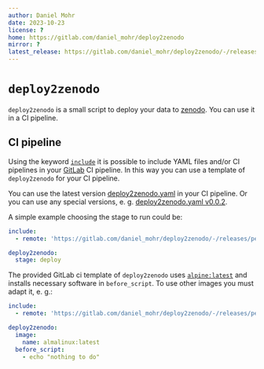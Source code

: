 ```yaml
---
author: Daniel Mohr
date: 2023-10-23
license: ?
home: https://gitlab.com/daniel_mohr/deploy2zenodo
mirror: ?
latest_release: https://gitlab.com/daniel_mohr/deploy2zenodo/-/releases/permalink/latest
---
```


# `deploy2zenodo`

`deploy2zenodo` is a small script to deploy your data to
[zenodo](https://zenodo.org/). You can use it in a CI pipeline.

## CI pipeline

Using the keyword
[`include`](https://docs.gitlab.com/ee/ci/yaml/index.html#include)
it is possible to include YAML files and/or CI pipelines in your
[GitLab](https://about.gitlab.com/) CI pipeline.
In this way you can use a template of `deploy2zenodo` for your CI pipeline.

You can use the latest version
[deploy2zenodo.yaml](https://gitlab.com/daniel_mohr/deploy2zenodo/-/releases/permalink/latest/downloads/deploy2zenodo.yaml)
in your CI pipeline.
Or you can use any special versions, e. g.
[deploy2zenodo.yaml v0.0.2](https://gitlab.com/daniel_mohr/deploy2zenodo/-/releases/0.0.2/downloads/deploy2zenodo.yaml).

A simple example choosing the stage to run could be:

```yaml
include:
  - remote: 'https://gitlab.com/daniel_mohr/deploy2zenodo/-/releases/permalink/latest/downloads/deploy2zenodo.yaml'

deploy2zenodo:
  stage: deploy
```

The provided GitLab ci template of `deploy2zenodo` uses
[`alpine:latest`](https://hub.docker.com/_/alpine)
and installs necessary software in `before_script`.
To use other images you must adapt it, e. g.:

```yaml
include:
  - remote: 'https://gitlab.com/daniel_mohr/deploy2zenodo/-/releases/permalink/latest/downloads/deploy2zenodo.yaml'

deploy2zenodo:
  image:
    name: almalinux:latest
  before_script:
    - echo "nothing to do"
```
